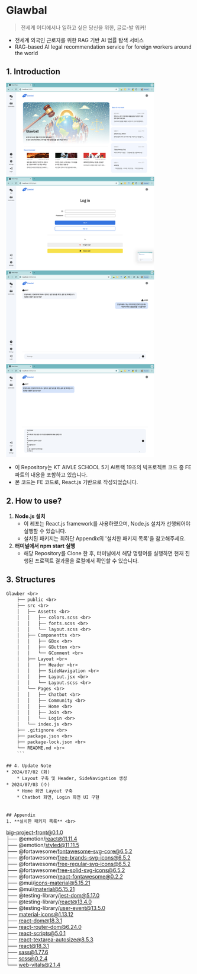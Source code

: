 # Glawbal
> 전세계 어디에서나 일하고 싶은 당신을 위한, 글로-발 워커!
* 전세계 외국인 근로자를 위한 RAG 기반 AI 법률 탐색 서비스
* RAG-based AI legal recommendation service for foreign workers around the world

## 1. Introduction
<img src="public/preview-home.png" width=400/> <img src="public/preview-login.png" width=400/>
<img src="public/preview-chat1.png" width=400/> <img src="public/preview-chat2.png" width=400/>

* 이 Repository는 KT AIVLE SCHOOL 5기 AI트랙 19조의 빅프로젝트 코드 중 FE 파트의 내용을 포함하고 있습니다.
* 본 코드는 FE 코드로, React.js 기반으로 작성되었습니다.

## 2. How to use?
1. **Node.js 설치**
    * 이 레포는 React.js framework를 사용하였으며, Node.js 설치가 선행되어야 실행할 수 있습니다.
    * 설치된 패키지는 최하단 Appendix의 '설치한 패키지 목록'을 참고해주세요.
2. **터미널에서 npm start 실행**
    * 해당 Repository를 Clone 한 후, 터미널에서 해당 명령어를 실행하면 현재 진행된 프로젝트 결과물을 로컬에서 확인할 수 있습니다.


## 3. Structures
```
Glawber <br>
    ├── public <br>
    ├── src <br>
    │   ├── Assetts <br>
    │   │   ├── colors.scss <br>
    │   │   ├── fonts.scss <br>
    │   │   └── layout.scss <br>
    │   ├── Componentts <br>
    │   │   ├── GBox <br>
    │   │   ├── GButton <br>
    │   │   └── GComment <br>
    │   ├── Layout <br>
    │   │   ├── Header <br>
    │   │   ├── SideNavigation <br>
    │   │   ├── Layout.jsx <br>
    │   │   └── Layout.scss <br>
    │   └── Pages <br>
    │   │   ├── Chatbot <br>
    │   │   ├── Community <br>
    │   │   ├── Home <br>
    │   │   ├── Join <br>
    │   │   └── Login <br>
    │   └── index.js <br>
    ├── .gitignore <br>
    ├── package.json <br>
    ├── package-lock.json <br>
    └── README.md <br>
    ```

## 4. Update Note
* 2024/07/02 (화)
    * Layout 구축 및 Header, SideNavigation 생성
* 2024/07/03 (수)
    * Home 화면 Layout 구축
    * Chatbot 화면, Login 화면 UI 구현


## Appendix
1. **설치한 패키지 목록** <br>
```
big-project-front@0.1.0 <br>
├── @emotion/react@11.11.4 <br>
├── @emotion/styled@11.11.5 <br>
├── @fortawesome/fontawesome-svg-core@6.5.2 <br>
├── @fortawesome/free-brands-svg-icons@6.5.2 <br>
├── @fortawesome/free-regular-svg-icons@6.5.2 <br>
├── @fortawesome/free-solid-svg-icons@6.5.2 <br>
├── @fortawesome/react-fontawesome@0.2.2 <br>
├── @mui/icons-material@5.15.21 <br>
├── @mui/material@5.15.21 <br>
├── @testing-library/jest-dom@5.17.0 <br>
├── @testing-library/react@13.4.0 <br>
├── @testing-library/user-event@13.5.0 <br>
├── material-icons@1.13.12 <br>
├── react-dom@18.3.1 <br>
├── react-router-dom@6.24.0 <br>
├── react-scripts@5.0.1 <br>
├── react-textarea-autosize@8.5.3 <br>
├── react@18.3.1 <br>
├── sass@1.77.6 <br>
├── scss@0.2.4 <br>
└── web-vitals@2.1.4 <br>
```